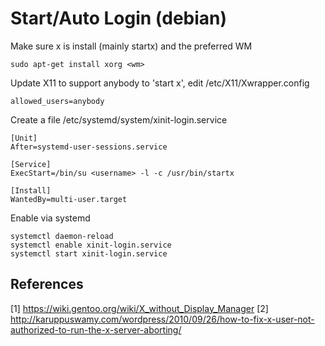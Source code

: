 Start/Auto Login (debian)
=========================

Make sure x is install (mainly startx) and the preferred WM
```
sudo apt-get install xorg <wm>
```

Update X11 to support anybody to 'start x', edit /etc/X11/Xwrapper.config
```
allowed_users=anybody
```

Create a file /etc/systemd/system/xinit-login.service
```
[Unit]
After=systemd-user-sessions.service

[Service]
ExecStart=/bin/su <username> -l -c /usr/bin/startx

[Install]
WantedBy=multi-user.target
```

Enable via systemd
```
systemctl daemon-reload
systemctl enable xinit-login.service
systemctl start xinit-login.service
```

## References
[1] https://wiki.gentoo.org/wiki/X_without_Display_Manager
[2] http://karuppuswamy.com/wordpress/2010/09/26/how-to-fix-x-user-not-authorized-to-run-the-x-server-aborting/
